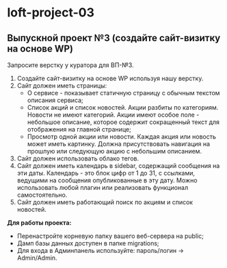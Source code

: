 # loft-project-03
  
## Выпускной проект №3 (создайте сайт-визитку на основе WP)

Запросите верстку у куратора для ВП-№3.

1. Создайте сайт-визитку на основе WP используя нашу верстку.
2. Сайт должен иметь страницы:
    * О сервисе - показывает статичную страницу с обычным текстом описания сервиса;
    * Список акций и список новостей. Акции разбиты по категориям. Новости не имеют категорий. Акции имеют особое поле - небольшое описание, которое содержит сокращенный текст для отображения на главной странице;
    * Просмотр одной акции или новости. Каждая акция или новость может иметь картинку. Должна присутствовать навигация на прошлую или следующую акцию c небольшим описанием.
3. Сайт должен использовать облако тегов.
4. Сайт должен иметь календарь в sidebar, содержащий сообщения на эти даты. Календарь - это блок цифр от 1 до 31, с ссылками, ведущими на сообщения опубликованные в эту дату. Можно использовать любой плагин или реализовать функционал самостоятельно.
5. Сайт должен иметь работающий поиск по акциям и список новостей.

**Для работы проекта:**

* Перенастройте корневую папку вашего веб-сервера на public;
* Дамп базы данных доступен в папке migrations;
* Для входа в Админпанель используйте: пароль/логин -> Admin/Admin.
